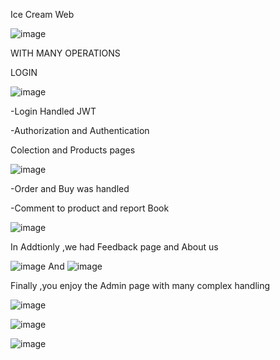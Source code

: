 Ice Cream Web

  ![image](https://github.com/user-attachments/assets/0f4251fa-5c73-44fe-8246-36c03730387e)



WITH MANY OPERATIONS


LOGIN 


![image](https://github.com/user-attachments/assets/151a5d7a-4076-4bdb-a7db-688ee7d736b2)


-Login Handled JWT

-Authorization and Authentication


Colection and Products pages

![image](https://github.com/user-attachments/assets/c1bc5da7-40d7-4519-9af6-4408d5516c53)

-Order and Buy was handled 

-Comment to product and report Book 

![image](https://github.com/user-attachments/assets/94e406b0-5ef4-4aa8-856a-3ffd54b3149e)


In Addtionly ,we had Feedback page and About us

![image](https://github.com/user-attachments/assets/6a200df0-6bfe-4854-a573-16aa5cc603bd)
And 
![image](https://github.com/user-attachments/assets/cc0fd4f7-3b5d-476d-9f23-6a5202422994)

Finally ,you enjoy the Admin page with many complex handling 

![image](https://github.com/user-attachments/assets/b68af2b6-3f86-47db-b7ec-1e1bfb073b24)

![image](https://github.com/user-attachments/assets/b8a877d2-8ed9-4492-b9ce-e1a0addba802)

![image](https://github.com/user-attachments/assets/426912fa-f2ee-4e78-9305-05a22fdd2f42)






